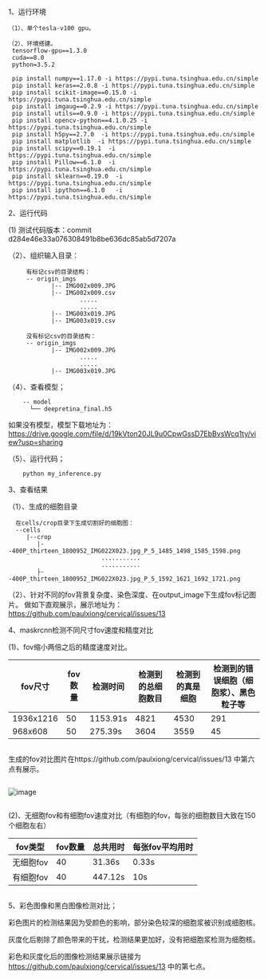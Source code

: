 
1、运行环境
```
（1）、单个tesla-v100 gpu。

（2）、环境搭建。
 tensorflow-gpu==1.3.0
 cuda==8.0
 python=3.5.2

 pip install numpy==1.17.0 -i https://pypi.tuna.tsinghua.edu.cn/simple 
 pip install keras==2.0.8 -i https://pypi.tuna.tsinghua.edu.cn/simple
 pip install scikit-image==0.15.0 -i https://pypi.tuna.tsinghua.edu.cn/simple
 pip install imgaug==0.2.9 -i https://pypi.tuna.tsinghua.edu.cn/simple
 pip install utils==0.9.0 -i https://pypi.tuna.tsinghua.edu.cn/simple
 pip install opencv-python==4.1.0.25 -i https://pypi.tuna.tsinghua.edu.cn/simple
 pip install h5py==2.7.0  -i https://pypi.tuna.tsinghua.edu.cn/simple
 pip install matplotlib  -i https://pypi.tuna.tsinghua.edu.cn/simple
 pip install scipy==0.19.1  -i https://pypi.tuna.tsinghua.edu.cn/simple
 pip install Pillow==6.1.0  -i https://pypi.tuna.tsinghua.edu.cn/simple
 pip install sklearn==0.19.0  -i https://pypi.tuna.tsinghua.edu.cn/simple
 pip install ipython==6.1.0   -i https://pypi.tuna.tsinghua.edu.cn/simple
```     

2、运行代码

 (1) 测试代码版本：commit d284e46e33a076308491b8be636dc85ab5d7207a
  

（2）、组织输入目录：
```
     有标记csv的目录结构：
     -- origin_imgs
            |-- IMG002x009.JPG
            |-- IMG002x009.csv
                    .....
                    .....
            |-- IMG003x019.JPG
            |-- IMG003x019.csv

     没有标记csv的目录结构：
     -- origin_imgs
            |-- IMG002x009.JPG
                    .....
                    .....
            |-- IMG003x019.JPG
```        
（4）、查看模型；
```
    -- model
      └── deepretina_final.h5 
```     
   如果没有模型，模型下载地址为： https://drive.google.com/file/d/19kVton20JL9u0CpwGssD7EbBvsWcq1ty/view?usp=sharing   
    
（5）、运行代码；
```
    python my_inference.py

```


3、查看结果

（1）、生成的细胞目录
```
  在cells/crop目录下生成切割好的细胞图：
  --cells
     |--crop
        |--400P_thirteen_1800952_IMG022X023.jpg_P_5_1485_1498_1585_1598.png
                          ...........
                          ...........
        ├--400P_thirteen_1800952_IMG022X023.jpg_P_5_1592_1621_1692_1721.png
```
（2）、针对不同的fov背景复杂度、染色深度、在output_image下生成fov标记图片。
       做如下直观展示，展示地址为：https://github.com/paulxiong/cervical/issues/13


4、maskrcnn检测不同尺寸fov速度和精度对比

(1)、fov缩小两倍之后的精度速度对比。

| fov尺寸   | fov数量 | 检测时间 | 检测到的总细胞数目 | 检测到的真是细胞 | 检测到的错误细胞（细胞浆）、黑色粒子等 |
|-----------|---------|----------|--------------------|------------------|----------------------------------------|
| 1936x1216 | 50      | 1153.91s | 4821               | 4530             | 291                                    |
| 968x608   | 50      | 275.39s  | 3604               | 3559             | 45                                     |
```
```
生成的fov对比图片在https://github.com/paulxiong/cervical/issues/13 中第六点有展示。
```
```
![image](https://github.com/paulxiong/cervical/blob/master/segmentation_Mask_RCNN/mrcnn/images/IMG002x017.JPG_.png_.png)
```
```
(2)、无细胞fov和有细胞fov速度对比（有细胞的fov，每张的细胞数目大致在150个细胞左右）

| fov类型   | fov数量 | 总共用时 | 每张fov平均用时 |
|-----------|---------|----------|-----------------|
| 无细胞fov | 40      | 31.36s   | 0.33s           |
| 有细胞fov | 40      | 447.12s  | 10s             |
```
```
5、彩色图像和黑白图像检测对比；

  彩色图片的检测结果因为受颜色的影响，部分染色较深的细胞浆被识别成细胞核。 
  
  灰度化后剔除了颜色带来的干扰，检测结果更加好，没有把细胞浆检测为细胞核。
  
  彩色和灰度化后的图像检测结果展示链接为 https://github.com/paulxiong/cervical/issues/13 中的第七点。
